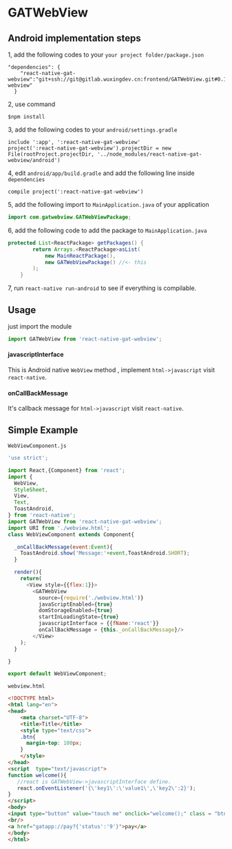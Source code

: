 # GATWebView
## Android implementation steps
1, add the following codes to your `your project folder/package.json`
```
"dependencies": {
    "react-native-gat-webview":"git+ssh://git@gitlab.wuxingdev.cn:frontend/GATWebView.git#0.14-webview"
  }
```
2, use command
```
$npm install
```
3, add the following codes to your `android/settings.gradle`
```
include ':app', ':react-native-gat-webview'
project(':react-native-gat-webview').projectDir = new File(rootProject.projectDir, '../node_modules/react-native-gat-webview/android')
```
4, edit `android/app/build.gradle` and add the following line inside `dependencies`
```
compile project(':react-native-gat-webview')
```
5, add the following import to `MainApplication.java` of your application

```java
import com.gatwebview.GATWebViewPackage;
```

6, add the following code to add the package to `MainApplication.java`

```java
protected List<ReactPackage> getPackages() {
        return Arrays.<ReactPackage>asList(
            new MainReactPackage(),
            new GATWebViewPackage() //<- this
        );
    }
```
7, run `react-native run-android` to see if everything is compilable.

## Usage

just import the module
```js
import GATWebView from 'react-native-gat-webview';
```

#### javascriptInterface
This is Android native `WebView` method , implement `html->javascript` visit `react-native`.

#### onCallBackMessage
It's callback message for  `html->javascript` visit `react-native`.

## Simple Example
`WebViewComponent.js`
```js
'use strict';

import React,{Component} from 'react';
import {
  WebView,
  StyleSheet,
  View,
  Text,
  ToastAndroid,
} from 'react-native';
import GATWebView from 'react-native-gat-webview';
import URI from './webview.html';
class WebViewComponent extends Component{

  _onCallBackMessage(event:Event){
    ToastAndroid.show('Message:'+event,ToastAndroid.SHORT);
  }

  render(){
    return(
      <View style={{flex:1}}>
        <GATWebView
          source={require('./webview.html')}
          javaScriptEnabled={true}
          domStorageEnabled={true}
          startInLoadingState={true}
          javascriptInterface = {{fName:'react'}}
          onCallBackMessage = {this._onCallBackMessage}/>
        </View>
    );
  }

}

export default WebViewComponent;
```
`webview.html`
```html
<!DOCTYPE html>
<html lang="en">
<head>
    <meta charset="UTF-8">
    <title>Title</title>
    <style type="text/css">
    .btn{
      margin-top: 100px;
    }
    </style>
</head>
<script  type="text/javascript">
function welcome(){
   //react is GATWebView->javascriptInterface define.
   react.onEventListener('{\'key1\':\'value1\',\'key2\':2}');
}
</script>
<body>
<input type="button" value="touch me" onclick="welcome();" class = "btn">
<br/>
<a href="gatapp://pay?{'status':'9'}">pay</a>
</body>
</html>

```
